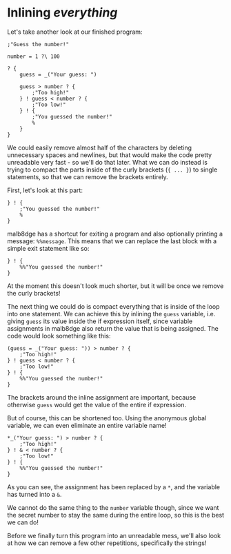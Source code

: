 # Inlining *everything*
Let's take another look at our finished program:
```
;"Guess the number!"

number = 1 ?\ 100

? {
    guess = _("Your guess: ")

    guess > number ? {
        ;"Too high!"
    } ! guess < number ? {
        ;"Too low!"
    } ! {
        ;"You guessed the number!"
        %
    }
}
```
We could easily remove almost half of the characters by deleting unnecessary spaces and newlines, but that would make the code pretty unreadable very fast - so we'll do that later.
What we can do instead is trying to compact the parts inside of the curly brackets (`{ ... }`) to single statements, so that we can remove the brackets entirely.

First, let's look at this part:
```
} ! {
    ;"You guessed the number!"
    %
}
```
malb8dge has a shortcut for exiting a program and also optionally printing a message: `%%message`.
This means that we can replace the last block with a simple exit statement like so:
```
} ! {
    %%"You guessed the number!"
}
```
At the moment this doesn't look much shorter, but it will be once we remove the curly brackets!

The next thing we could do is compact everything that is inside of the loop into one statement.
We can achieve this by inlining the `guess` variable, i.e. giving `guess` its value inside the if expression itself, since variable assignments in malb8dge also return the value that is being assigned.
The code would look something like this:
```
(guess = _("Your guess: ")) > number ? {
    ;"Too high!"
} ! guess < number ? {
    ;"Too low!"
} ! {
    %%"You guessed the number!"
}
```
The brackets around the inline assignment are important, because otherwise `guess` would get the value of the entire if expression.

But of course, this can be shortened too. Using the anonymous global variable, we can even eliminate an entire variable name!
```
*_("Your guess: ") > number ? {
    ;"Too high!"
} ! & < number ? {
    ;"Too low!"
} ! {
    %%"You guessed the number!"
}
```
As you can see, the assignment has been replaced by a `*`, and the variable has turned into a `&`.

We cannot do the same thing to the `number` variable though, since we want the secret number to stay the same during the entire loop, so this is the best we can do!

Before we finally turn this program into an unreadable mess, we'll also look at how we can remove a few other repetitions, specifically the strings!